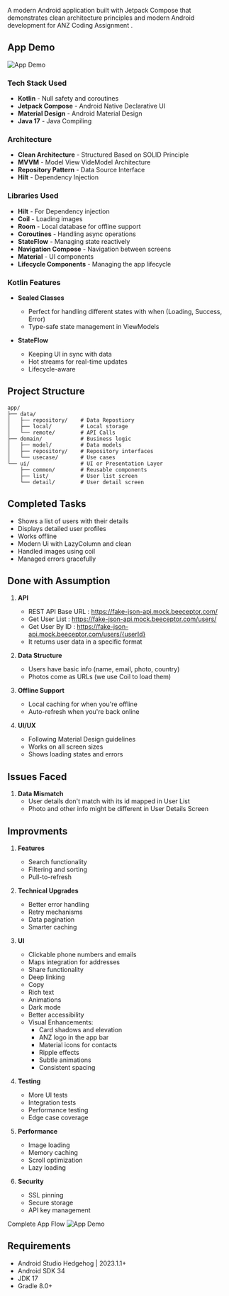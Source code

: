 A modern Android application built with Jetpack Compose that demonstrates clean architecture principles and modern Android development for ANZ Coding Assignment .

## App Demo
![App Demo](App_demo.gif)

### Tech Stack Used

- **Kotlin** - Null safety and coroutines
- **Jetpack Compose** - Android Native Declarative UI  
- **Material Design** - Android Material Design
- **Java 17** - Java Compiling

### Architecture
- **Clean Architecture** - Structured Based on SOLID Principle
- **MVVM** - Model View VideModel Architecture
- **Repository Pattern** - Data Source Interface
- **Hilt** - Dependency Injection

### Libraries Used 
- **Hilt** - For Dependency injection
- **Coil** - Loading images 
- **Room** - Local database for offline support
- **Coroutines** - Handling async operations 
- **StateFlow** - Managing state reactively
- **Navigation Compose** - Navigation between screens
- **Material** - UI components
- **Lifecycle Components** - Managing the app lifecycle

### Kotlin Features
- **Sealed Classes**
  - Perfect for handling different states with when (Loading, Success, Error)
  - Type-safe state management in ViewModels
  
- **StateFlow**
  - Keeping UI in sync with data
  - Hot streams for real-time updates
  - Lifecycle-aware

## Project Structure
```
app/
├── data/               
│   ├── repository/    # Data Repostiory
│   ├── local/         # Local storage
│   └── remote/        # API Calls 
├── domain/            # Business logic
│   ├── model/         # Data models
│   ├── repository/    # Repository interfaces
│   └── usecase/       # Use cases
└── ui/                # UI or Presentation Layer
    ├── common/        # Reusable components
    ├── list/          # User list screen
    └── detail/        # User detail screen
```

## Completed Tasks
- Shows a list of users with their details
- Displays detailed user profiles
- Works offline 
- Modern Ui with LazyColumn and clean
- Handled images using coil
- Managed errors gracefully

## Done with Assumption
1. **API**
   - REST API Base URL : https://fake-json-api.mock.beeceptor.com/
   - Get User List : https://fake-json-api.mock.beeceptor.com/users/
   - Get User By ID : https://fake-json-api.mock.beeceptor.com/users/{userId}
   - It returns user data in a specific format

2. **Data Structure**
   - Users have basic info (name, email, photo, country)
   - Photos come as URLs (we use Coil to load them)

3. **Offline Support**
   - Local caching for when you're offline
   - Auto-refresh when you're back online

4. **UI/UX**
   - Following Material Design guidelines
   - Works on all screen sizes
   - Shows loading states and errors

## Issues Faced
1. **Data Mismatch**
   - User details don't match with its id mapped in User List
   - Photo and other info might be different in User Details Screen

## Improvments 
1. **Features**
   - Search functionality
   - Filtering and sorting
   - Pull-to-refresh

2. **Technical Upgrades**
   - Better error handling
   - Retry mechanisms
   - Data pagination
   - Smarter caching

3. **UI**
   - Clickable phone numbers and emails
   - Maps integration for addresses
   - Share functionality
   - Deep linking
   - Copy 
   - Rich text 
   - Animations
   - Dark mode
   - Better accessibility
   - Visual Enhancements:
     - Card shadows and elevation
     - ANZ logo in the app bar
     - Material icons for contacts
     - Ripple effects
     - Subtle animations
     - Consistent spacing

4. **Testing**
   - More UI tests
   - Integration tests
   - Performance testing
   - Edge case coverage

5. **Performance**
   - Image loading
   - Memory caching
   - Scroll optimization
   - Lazy loading

6. **Security**
   - SSL pinning
   - Secure storage
   - API key management
  
Complete App Flow
![App Demo](app_demo_video.gif)

## Requirements
- Android Studio Hedgehog | 2023.1.1+
- Android SDK 34
- JDK 17
- Gradle 8.0+

